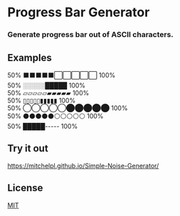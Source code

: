 # Progress Bar Generator

### Generate progress bar out of ASCII characters.

## Examples
50% ⬛⬛⬛⬛⬛⬜⬜⬜⬜⬜ 100%  
50% ░░░░░█████ 100%  
50% ▱▱▱▱▱▰▰▰▰▰ 100%  
50% ▯▯▯▯▯▮▮▮▮▮ 100%  
50% ◯◯◯◯◯⬤⬤⬤⬤⬤ 100%  
50% ⚫⚫⚫⚫⚫⚪⚪⚪⚪⚪ 100%  
50% █████----- 100%

## Try it out
https://mitchelpl.github.io/Simple-Noise-Generator/

## License
[MIT](https://choosealicense.com/licenses/mit/)
